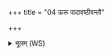 +++
title = "04 ऊरू पादावष्ठीवन्तौ"

+++
<details><summary>मूलम् (WS)</summary>

ऊरू पादावष्ठीवन्तौ श्रोणीहस्तावथो मुखम्। उरू  
त्वचा प्रावृत्य तत्सर्वं सन्धा समदधान्मही ॥ ॥ ५ ॥
</details>
